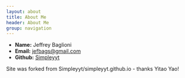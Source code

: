 ```yaml
---
layout: about
title: About Me
header: About Me
group: navigation
---
```

 * **Name:** Jeffrey Baglioni
 * **Email:** [jefbags@gmail.com](mailto:jefbags@gmail.com)
 * **Github:** [Simpleyyt](https://github.com/Simpleyyt)

Site was forked from Simpleyyt/simpleyyt.github.io - thanks Yitao Yao!